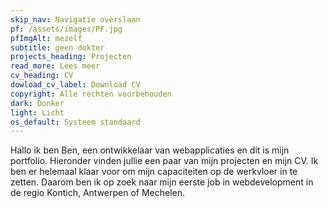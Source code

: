 ```yaml
---
skip_nav: Navigatie overslaan
pf: /assets/images/PF.jpg
pfImgAlt: mezelf
subtitle: geen dokter
projects_heading: Projecten
read_more: Lees meer
cv_heading: CV
dowload_cv_label: Download CV
copyright: Alle rechten voorbehouden
dark: Donker
light: Licht
os_default: Systeem standaard
---
```


Hallo ik ben Ben, een ontwikkelaar van webapplicaties en dit is mijn portfolio. Hieronder vinden jullie een paar van mijn projecten en mijn CV. Ik ben er helemaal klaar voor om mijn capaciteiten op de werkvloer in te zetten. Daarom ben ik op zoek naar mijn eerste job in webdevelopment in de regio Kontich, Antwerpen of Mechelen.
